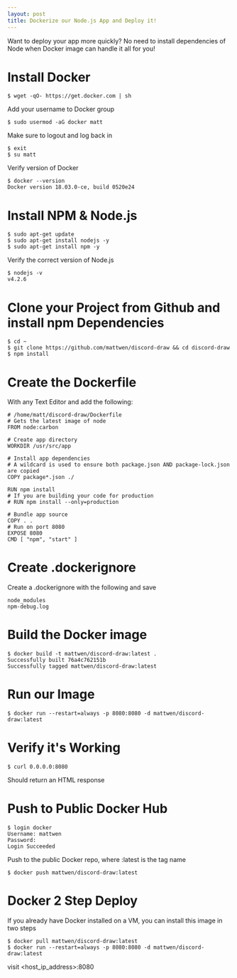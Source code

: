 ```yaml
---
layout: post
title: Dockerize our Node.js App and Deploy it!
---
```


Want to deploy your app more quickly? No need to install dependencies of Node when Docker image can handle it all for you!

# Install Docker

    $ wget -qO- https://get.docker.com | sh
    
Add your username to Docker group
    
    $ sudo usermod -aG docker matt
    
Make sure to logout and log back in

    $ exit
    $ su matt
    
Verify version of Docker

    $ docker --version
    Docker version 18.03.0-ce, build 0520e24
    
# Install NPM & Node.js

    $ sudo apt-get update
    $ sudo apt-get install nodejs -y
    $ sudo apt-get install npm -y

Verify the correct version of Node.js 

    $ nodejs -v
    v4.2.6

# Clone your Project from Github and install npm Dependencies
    
    $ cd ~
    $ git clone https://github.com/mattwen/discord-draw && cd discord-draw
    $ npm install
    
# Create the Dockerfile

With any Text Editor and add the following:

    # /home/matt/discord-draw/Dockerfile
    # Gets the latest image of node
    FROM node:carbon
    
    # Create app directory
    WORKDIR /usr/src/app

    # Install app dependencies
    # A wildcard is used to ensure both package.json AND package-lock.json are copied
    COPY package*.json ./

    RUN npm install
    # If you are building your code for production
    # RUN npm install --only=production

    # Bundle app source
    COPY . .
    # Run on port 8080
    EXPOSE 8080
    CMD [ "npm", "start" ]
    
# Create .dockerignore

Create a .dockerignore with the following and save
   
    node_modules
    npm-debug.log

# Build the Docker image

    $ docker build -t mattwen/discord-draw:latest .
    Successfully built 76a4c762151b
    Successfully tagged mattwen/discord-draw:latest
    
# Run our Image
    
    $ docker run --restart=always -p 8080:8080 -d mattwen/discord-draw:latest
    
# Verify it's Working

    $ curl 0.0.0.0:8080
    
Should return an HTML response

# Push to Public Docker Hub

    $ login docker
    Username: mattwen
    Password: 
    Login Succeeded
    
Push to the public Docker repo, where :latest is the tag name

    $ docker push mattwen/discord-draw:latest
    
# Docker 2 Step Deploy
If you already have Docker installed on a VM, you can install this image in two steps

    $ docker pull mattwen/discord-draw:latest
    $ docker run --restart=always -p 8080:8080 -d mattwen/discord-draw:latest
    
visit <host_ip_address>:8080
